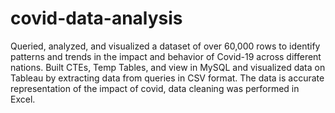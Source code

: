 # covid-data-analysis
Queried, analyzed, and visualized a dataset of over 60,000 rows to identify patterns and trends in the impact and behavior of Covid-19 across different nations. 
Built CTEs, Temp Tables, and view in MySQL and visualized data on Tableau by extracting data from queries in CSV format. 
The data is accurate representation of the impact of covid, data cleaning was performed in Excel.
